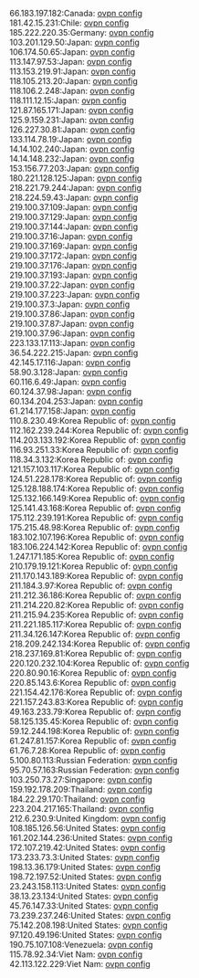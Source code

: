 66.183.197.182:Canada: [ovpn config](vpn/66_183_197_182.ovpn)  
181.42.15.231:Chile: [ovpn config](vpn/181_42_15_231.ovpn)  
185.222.220.35:Germany: [ovpn config](vpn/185_222_220_35.ovpn)  
103.201.129.50:Japan: [ovpn config](vpn/103_201_129_50.ovpn)  
106.174.50.65:Japan: [ovpn config](vpn/106_174_50_65.ovpn)  
113.147.97.53:Japan: [ovpn config](vpn/113_147_97_53.ovpn)  
113.153.219.91:Japan: [ovpn config](vpn/113_153_219_91.ovpn)  
118.105.213.20:Japan: [ovpn config](vpn/118_105_213_20.ovpn)  
118.106.2.248:Japan: [ovpn config](vpn/118_106_2_248.ovpn)  
118.111.12.15:Japan: [ovpn config](vpn/118_111_12_15.ovpn)  
121.87.165.171:Japan: [ovpn config](vpn/121_87_165_171.ovpn)  
125.9.159.231:Japan: [ovpn config](vpn/125_9_159_231.ovpn)  
126.227.30.81:Japan: [ovpn config](vpn/126_227_30_81.ovpn)  
133.114.78.19:Japan: [ovpn config](vpn/133_114_78_19.ovpn)  
14.14.102.240:Japan: [ovpn config](vpn/14_14_102_240.ovpn)  
14.14.148.232:Japan: [ovpn config](vpn/14_14_148_232.ovpn)  
153.156.77.203:Japan: [ovpn config](vpn/153_156_77_203.ovpn)  
180.221.128.125:Japan: [ovpn config](vpn/180_221_128_125.ovpn)  
218.221.79.244:Japan: [ovpn config](vpn/218_221_79_244.ovpn)  
218.224.59.43:Japan: [ovpn config](vpn/218_224_59_43.ovpn)  
219.100.37.109:Japan: [ovpn config](vpn/219_100_37_109.ovpn)  
219.100.37.129:Japan: [ovpn config](vpn/219_100_37_129.ovpn)  
219.100.37.144:Japan: [ovpn config](vpn/219_100_37_144.ovpn)  
219.100.37.16:Japan: [ovpn config](vpn/219_100_37_16.ovpn)  
219.100.37.169:Japan: [ovpn config](vpn/219_100_37_169.ovpn)  
219.100.37.172:Japan: [ovpn config](vpn/219_100_37_172.ovpn)  
219.100.37.176:Japan: [ovpn config](vpn/219_100_37_176.ovpn)  
219.100.37.193:Japan: [ovpn config](vpn/219_100_37_193.ovpn)  
219.100.37.22:Japan: [ovpn config](vpn/219_100_37_22.ovpn)  
219.100.37.223:Japan: [ovpn config](vpn/219_100_37_223.ovpn)  
219.100.37.3:Japan: [ovpn config](vpn/219_100_37_3.ovpn)  
219.100.37.86:Japan: [ovpn config](vpn/219_100_37_86.ovpn)  
219.100.37.87:Japan: [ovpn config](vpn/219_100_37_87.ovpn)  
219.100.37.96:Japan: [ovpn config](vpn/219_100_37_96.ovpn)  
223.133.17.113:Japan: [ovpn config](vpn/223_133_17_113.ovpn)  
36.54.222.215:Japan: [ovpn config](vpn/36_54_222_215.ovpn)  
42.145.17.116:Japan: [ovpn config](vpn/42_145_17_116.ovpn)  
58.90.3.128:Japan: [ovpn config](vpn/58_90_3_128.ovpn)  
60.116.6.49:Japan: [ovpn config](vpn/60_116_6_49.ovpn)  
60.124.37.98:Japan: [ovpn config](vpn/60_124_37_98.ovpn)  
60.134.204.253:Japan: [ovpn config](vpn/60_134_204_253.ovpn)  
61.214.177.158:Japan: [ovpn config](vpn/61_214_177_158.ovpn)  
110.8.230.49:Korea Republic of: [ovpn config](vpn/110_8_230_49.ovpn)  
112.162.239.244:Korea Republic of: [ovpn config](vpn/112_162_239_244.ovpn)  
114.203.133.192:Korea Republic of: [ovpn config](vpn/114_203_133_192.ovpn)  
116.93.251.33:Korea Republic of: [ovpn config](vpn/116_93_251_33.ovpn)  
118.34.3.132:Korea Republic of: [ovpn config](vpn/118_34_3_132.ovpn)  
121.157.103.117:Korea Republic of: [ovpn config](vpn/121_157_103_117.ovpn)  
124.51.228.178:Korea Republic of: [ovpn config](vpn/124_51_228_178.ovpn)  
125.128.188.174:Korea Republic of: [ovpn config](vpn/125_128_188_174.ovpn)  
125.132.166.149:Korea Republic of: [ovpn config](vpn/125_132_166_149.ovpn)  
125.141.43.168:Korea Republic of: [ovpn config](vpn/125_141_43_168.ovpn)  
175.112.239.191:Korea Republic of: [ovpn config](vpn/175_112_239_191.ovpn)  
175.215.48.98:Korea Republic of: [ovpn config](vpn/175_215_48_98.ovpn)  
183.102.107.196:Korea Republic of: [ovpn config](vpn/183_102_107_196.ovpn)  
183.106.224.142:Korea Republic of: [ovpn config](vpn/183_106_224_142.ovpn)  
1.247.171.185:Korea Republic of: [ovpn config](vpn/1_247_171_185.ovpn)  
210.179.19.121:Korea Republic of: [ovpn config](vpn/210_179_19_121.ovpn)  
211.170.143.189:Korea Republic of: [ovpn config](vpn/211_170_143_189.ovpn)  
211.184.3.97:Korea Republic of: [ovpn config](vpn/211_184_3_97.ovpn)  
211.212.36.186:Korea Republic of: [ovpn config](vpn/211_212_36_186.ovpn)  
211.214.220.82:Korea Republic of: [ovpn config](vpn/211_214_220_82.ovpn)  
211.215.94.235:Korea Republic of: [ovpn config](vpn/211_215_94_235.ovpn)  
211.221.185.117:Korea Republic of: [ovpn config](vpn/211_221_185_117.ovpn)  
211.34.126.147:Korea Republic of: [ovpn config](vpn/211_34_126_147.ovpn)  
218.209.242.134:Korea Republic of: [ovpn config](vpn/218_209_242_134.ovpn)  
218.237.169.81:Korea Republic of: [ovpn config](vpn/218_237_169_81.ovpn)  
220.120.232.104:Korea Republic of: [ovpn config](vpn/220_120_232_104.ovpn)  
220.80.90.16:Korea Republic of: [ovpn config](vpn/220_80_90_16.ovpn)  
220.85.143.6:Korea Republic of: [ovpn config](vpn/220_85_143_6.ovpn)  
221.154.42.176:Korea Republic of: [ovpn config](vpn/221_154_42_176.ovpn)  
221.157.243.83:Korea Republic of: [ovpn config](vpn/221_157_243_83.ovpn)  
49.163.233.79:Korea Republic of: [ovpn config](vpn/49_163_233_79.ovpn)  
58.125.135.45:Korea Republic of: [ovpn config](vpn/58_125_135_45.ovpn)  
59.12.244.198:Korea Republic of: [ovpn config](vpn/59_12_244_198.ovpn)  
61.247.81.157:Korea Republic of: [ovpn config](vpn/61_247_81_157.ovpn)  
61.76.7.28:Korea Republic of: [ovpn config](vpn/61_76_7_28.ovpn)  
5.100.80.113:Russian Federation: [ovpn config](vpn/5_100_80_113.ovpn)  
95.70.57.163:Russian Federation: [ovpn config](vpn/95_70_57_163.ovpn)  
103.250.73.27:Singapore: [ovpn config](vpn/103_250_73_27.ovpn)  
159.192.178.209:Thailand: [ovpn config](vpn/159_192_178_209.ovpn)  
184.22.29.170:Thailand: [ovpn config](vpn/184_22_29_170.ovpn)  
223.204.217.165:Thailand: [ovpn config](vpn/223_204_217_165.ovpn)  
212.6.230.9:United Kingdom: [ovpn config](vpn/212_6_230_9.ovpn)  
108.185.126.56:United States: [ovpn config](vpn/108_185_126_56.ovpn)  
161.202.144.236:United States: [ovpn config](vpn/161_202_144_236.ovpn)  
172.107.219.42:United States: [ovpn config](vpn/172_107_219_42.ovpn)  
173.233.73.3:United States: [ovpn config](vpn/173_233_73_3.ovpn)  
198.13.36.179:United States: [ovpn config](vpn/198_13_36_179.ovpn)  
198.72.197.52:United States: [ovpn config](vpn/198_72_197_52.ovpn)  
23.243.158.113:United States: [ovpn config](vpn/23_243_158_113.ovpn)  
38.13.23.134:United States: [ovpn config](vpn/38_13_23_134.ovpn)  
45.76.147.33:United States: [ovpn config](vpn/45_76_147_33.ovpn)  
73.239.237.246:United States: [ovpn config](vpn/73_239_237_246.ovpn)  
75.142.208.198:United States: [ovpn config](vpn/75_142_208_198.ovpn)  
97.120.49.196:United States: [ovpn config](vpn/97_120_49_196.ovpn)  
190.75.107.108:Venezuela: [ovpn config](vpn/190_75_107_108.ovpn)  
115.78.92.34:Viet Nam: [ovpn config](vpn/115_78_92_34.ovpn)  
42.113.122.229:Viet Nam: [ovpn config](vpn/42_113_122_229.ovpn)  
